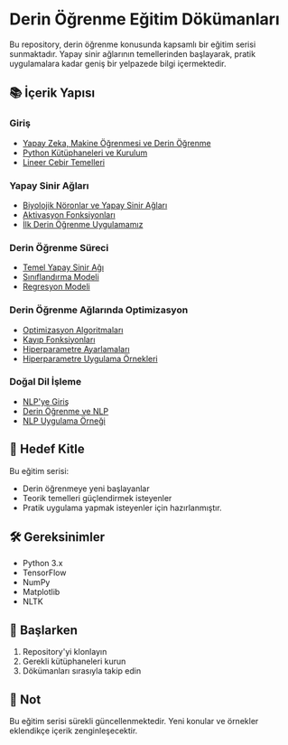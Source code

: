 # Derin Öğrenme Eğitim Dökümanları

Bu repository, derin öğrenme konusunda kapsamlı bir eğitim serisi sunmaktadır. Yapay sinir ağlarının temellerinden başlayarak, pratik uygulamalara kadar geniş bir yelpazede bilgi içermektedir.

## 📚 İçerik Yapısı

### Giriş
- [Yapay Zeka, Makine Öğrenmesi ve Derin Öğrenme](01-Introduction/01-AI-ML-DL.md)
- [Python Kütüphaneleri ve Kurulum](01-Introduction/02-Python-Libraries.md)
- [Lineer Cebir Temelleri](01-Introduction/03-Linear-Algebra-Basics.md)

### Yapay Sinir Ağları
- [Biyolojik Nöronlar ve Yapay Sinir Ağları](02-Artificial-Neural-Networks/01-Biological-Neurons.md)
- [Aktivasyon Fonksiyonları](02-Artificial-Neural-Networks/02-Activation-Functions.md)
- [İlk Derin Öğrenme Uygulamamız](02-Artificial-Neural-Networks/03-First-Deep-Learning-Code.md)

### Derin Öğrenme Süreci
- [Temel Yapay Sinir Ağı](03-Train-Process/01-Artificia-Neural-Networks.md)
- [Sınıflandırma Modeli](03-Train-Process/02-Classification.md)
- [Regresyon Modeli](03-Train-Process/03-Regression.md)

### Derin Öğrenme Ağlarında Optimizasyon
- [Optimizasyon Algoritmaları](04-Optimization/01-Optimizers.md)
- [Kayıp Fonksiyonları](04-Optimization/02-Loss-Functions.md)
- [Hiperparametre Ayarlamaları](04-Optimization/03-Hyperparameter-Tuning.md)
- [Hiperparametre Uygulama Örnekleri](04-Optimization/04-Hyperparameter-Examles.md)

### Doğal Dil İşleme
- [NLP'ye Giriş](05-Natural-Language-Processing/01-Introduction-NLP.md)
- [Derin Öğrenme ve NLP](05-Natural-Language-Processing/02-Deep-Learning-NLP.md)
- [NLP Uygulama Örneği](05-Natural-Language-Processing/03-NLP-Example.md)


## 🎯 Hedef Kitle
Bu eğitim serisi:
- Derin öğrenmeye yeni başlayanlar
- Teorik temelleri güçlendirmek isteyenler
- Pratik uygulama yapmak isteyenler
için hazırlanmıştır.

## 🛠️ Gereksinimler
- Python 3.x
- TensorFlow
- NumPy
- Matplotlib
- NLTK

## 🚀 Başlarken
1. Repository'yi klonlayın
2. Gerekli kütüphaneleri kurun
3. Dökümanları sırasıyla takip edin

## 📝 Not
Bu eğitim serisi sürekli güncellenmektedir. Yeni konular ve örnekler eklendikçe içerik zenginleşecektir.
